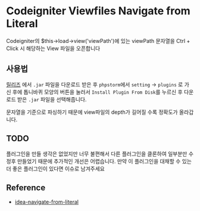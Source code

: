 Codeigniter Viewfiles Navigate from Literal
=====

Codeigniter의 $this->load->view('viewPath')에 있는 viewPath 문자열을 Ctrl + Click 시 해당하는 View 파일을 오픈합니다


사용법
----
[릴리즈](https://github.com/kkame/codeigniter-navigate-from-literal/releases) 에서 `.jar` 파일을 다운로드 받은 후
`phpstorm`에서 `setting` -> `plugins` 로 가신 후에 톱니바퀴 모양의 버튼을 눌러서 `Install Plugin From Disk`를 누르신 후 다운로드 받은 `.jar` 파일을 선택해줍니다.

문자열을 기준으로 파싱하기 때문에 view파일의 depth가 길어질 수록 정확도가 올라갑니다.


TODO
----
플러그인을 만들 생각은 없었지만 너무 불편해서 다른 플러그인을 클론하여 일부분만 수정후 만들었기 때문에 추가적인 개선은 어렵습니다.
만약 이 플러그인을 대채할 수 있는 더 좋은 플러그인이 있다면 이슈로 남겨주세요


Reference
-----
- [idea-navigate-from-literal](https://github.com/ishchenko/idea-navigate-from-literal)
